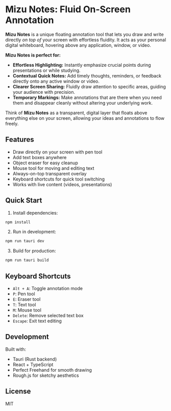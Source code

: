 # Mizu Notes: Fluid On-Screen Annotation

**Mizu Notes** is a unique floating annotation tool that lets you draw and write directly _on top of_ your screen with effortless fluidity. It acts as your personal digital whiteboard, hovering above any application, window, or video.

**Mizu Notes is perfect for:**

- **Effortless Highlighting:** Instantly emphasize crucial points during presentations or while studying.
- **Contextual Quick Notes:** Add timely thoughts, reminders, or feedback directly onto any active window or video.
- **Clearer Screen Sharing:** Fluidly draw attention to specific areas, guiding your audience with precision.
- **Temporary Markings:** Make annotations that are there when you need them and disappear cleanly without altering your underlying work.

Think of **Mizu Notes** as a transparent, digital layer that floats above everything else on your screen, allowing your ideas and annotations to flow freely.

## Features

- Draw directly on your screen with pen tool
- Add text boxes anywhere
- Object eraser for easy cleanup
- Mouse tool for moving and editing text
- Always-on-top transparent overlay
- Keyboard shortcuts for quick tool switching
- Works with live content (videos, presentations)

## Quick Start

1. Install dependencies:

```bash
npm install
```

2. Run in development:

```bash
npm run tauri dev
```

3. Build for production:

```bash
npm run tauri build
```

## Keyboard Shortcuts

- `Alt + A`: Toggle annotation mode
- `P`: Pen tool
- `E`: Eraser tool
- `T`: Text tool
- `M`: Mouse tool
- `Delete`: Remove selected text box
- `Escape`: Exit text editing

## Development

Built with:

- Tauri (Rust backend)
- React + TypeScript
- Perfect Freehand for smooth drawing
- Rough.js for sketchy aesthetics

## License

MIT
